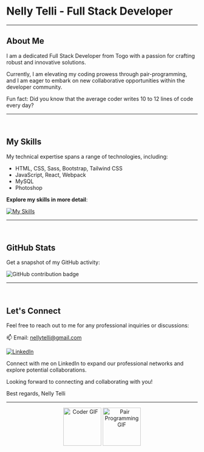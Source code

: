 # Nelly Telli - Full Stack Developer

---

## About Me
<p>I am a dedicated Full Stack Developer from Togo with a passion for crafting robust and innovative solutions.</p>
<p>Currently, I am elevating my coding prowess through pair-programming, and I am eager to embark on new collaborative opportunities within the developer community.</p>
<p>Fun fact: Did you know that the average coder writes 10 to 12 lines of code every day?</p>

---
<br>

## My Skills

<p>My technical expertise spans a range of technologies, including:</p>

- HTML, CSS, Sass, Bootstrap, Tailwind CSS
- JavaScript, React, Webpack
- MySQL
- Photoshop

**Explore my skills in more detail**: 

[![My Skills](https://skillicons.dev/icons?i=html,css,sass,bootstrap,tailwindcss,javascript,react,webpack,mysql,ps,&perline=15)](https://skillicons.dev)

---
<br>

## GitHub Stats

<p>Get a snapshot of my GitHub activity:</p>
<img align="none" src="https://github-readme-stats.vercel.app/api?username=lily4178993&theme=react&hide_border=true&include_all_commits=false&count_private=true" alt="GitHub contribution badge" width="auto">

---
<br>

## Let's Connect

Feel free to reach out to me for any professional inquiries or discussions:

📫 Email: nellytelli@gmail.com

[![LinkedIn](https://img.shields.io/badge/LinkedIn-%230077B5.svg?logo=linkedin&logoColor=white)](https://www.linkedin.com/in/nelly-t-330414266/)

Connect with me on LinkedIn to expand our professional networks and explore potential collaborations.

Looking forward to connecting and collaborating with you!

Best regards,
Nelly Telli

---

<p align="center">
<img src="https://media.giphy.com/media/v1.Y2lkPTc5MGI3NjExZmMxYWI2MzZiMmQxZWRhNzA0OWRhODk4OGU0OTZlODJjMGQwYTU0NCZjdD1z/paTz7UZbPfTZFRYnnB/giphy.gif" width="100" alt="Coder GIF">
<img src="https://media.giphy.com/media/v1.Y2lkPTc5MGI3NjExZmMxYWI2MzZiMmQxZWRhNzA0OWRhODk4OGU0OTZlODJjMGQwYTU0NCZjdD1z/UVG0BN8TOMKkPOJS6e/giphy.gif" width="100" alt="Pair Programming GIF">
</p>
